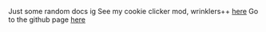 Just some random docs ig
See my cookie clicker mod, wrinklers++ [here](https://awes12.github.io/wrinklersPlusPlus/)
Go to the github page [here](https://github.com/awes12/awes12.github.io/edit/main/docs/README.md)
